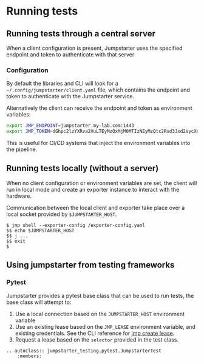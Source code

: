 # Running tests

## Running tests through a central server

When a client configuration is present, Jumpstarter uses the specified endpoint
and token to authenticate with that server

### Configuration

By default the libraries and CLI will look for a
`~/.config/jumpstarter/client.yaml` file, which contains the endpoint and token
to authenticate with the Jumpstarter service.

Alternatively the client can receive the endpoint and token as environment
variables:

```bash
export JMP_ENDPOINT=jumpstarter.my-lab.com:1443
export JMP_TOKEN=dGhpc2lzYXRva2VuLTEyMzQxMjM0MTIzNEyMzQtc2Rxd3Jxd2VycXdlcnF3ZXJxd2VyLTEyMzQxMjM0MTIz
```

This is useful for CI/CD systems that inject the environment variables into the
pipeline.

## Running tests locally (without a server)

When no client configuration or environment variables are set, the client will
run in local mode and create an exporter instance to interact with the hardware.

Communication between the local client and exporter take place over a local
socket provided by `$JUMPSTARTER_HOST`.

```
$ jmp shell --exporter-config /exporter-config.yaml
$$ echo $JUMPSTARTER_HOST
$$ j ...
$$ exit
$
```

## Using jumpstarter from testing frameworks

### Pytest

Jumpstarter provides a pytest base class that can be used to run tests, the base
class will attempt to:

1. Use a local connection based on the `JUMPSTARTER_HOST` environment variable
2. Use an existing lease based on the `JMP_LEASE` environment variable, and
   existing credentials. See the CLI reference for [jmp create
   lease](./reference/jmp.md#jmp-cli-reference).
3. Request a lease based on the `selector` provided in the test class.

```{eval-rst}
.. autoclass:: jumpstarter_testing.pytest.JumpstarterTest
    :members:
```

